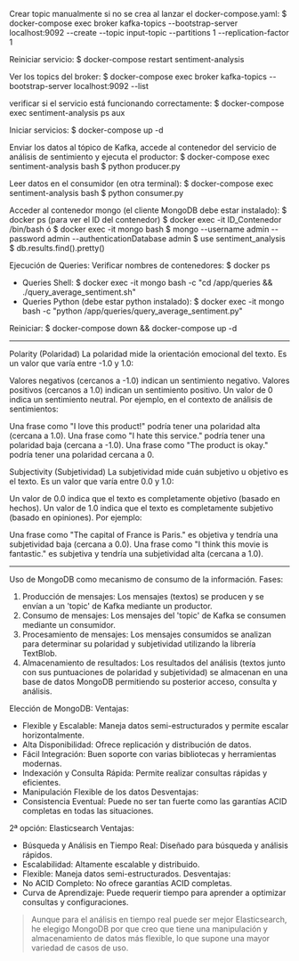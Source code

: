 Crear topic manualmente si no se crea al lanzar el docker-compose.yaml:
$ docker-compose exec broker kafka-topics --bootstrap-server localhost:9092 --create --topic input-topic --partitions 1 --replication-factor 1

Reiniciar servicio:
$ docker-compose restart sentiment-analysis

Ver los topics del broker:
$ docker-compose exec broker kafka-topics --bootstrap-server localhost:9092 --list

verificar si el servicio está funcionando correctamente:
$ docker-compose exec sentiment-analysis ps aux

Iniciar servicios:
$ docker-compose up -d

Enviar los datos al tópico de Kafka, accede al contenedor del servicio de análisis de sentimiento y ejecuta el productor:
$ docker-compose exec sentiment-analysis bash
$ python producer.py

Leer datos en el consumidor (en otra terminal):
$ docker-compose exec sentiment-analysis bash
$ python consumer.py

Acceder al contenedor mongo (el cliente MongoDB debe estar instalado):
$ docker ps (para ver el ID del contenedor)
$ docker exec -it ID_Contenedor /bin/bash
ó
$ docker exec -it mongo bash
$ mongo --username admin --password admin --authenticationDatabase admin
$ use sentiment_analysis
$ db.results.find().pretty()

Ejecución de Queries:
Verificar nombres de contenedores:
$ docker ps
- Queries Shell:
$ docker exec -it mongo bash -c "cd /app/queries && ./query_average_sentiment.sh"
- Queries Python (debe estar python instalado):
$ docker exec -it mongo bash -c "python /app/queries/query_average_sentiment.py"

Reiniciar:
$ docker-compose down && docker-compose up -d

___________________________________________________
Polarity (Polaridad)
La polaridad mide la orientación emocional del texto. Es un valor que varía entre -1.0 y 1.0:

Valores negativos (cercanos a -1.0) indican un sentimiento negativo.
Valores positivos (cercanos a 1.0) indican un sentimiento positivo.
Un valor de 0 indica un sentimiento neutral.
Por ejemplo, en el contexto de análisis de sentimientos:

Una frase como "I love this product!" podría tener una polaridad alta (cercana a 1.0).
Una frase como "I hate this service." podría tener una polaridad baja (cercana a -1.0).
Una frase como "The product is okay." podría tener una polaridad cercana a 0.

Subjectivity (Subjetividad)
La subjetividad mide cuán subjetivo u objetivo es el texto. Es un valor que varía entre 0.0 y 1.0:

Un valor de 0.0 indica que el texto es completamente objetivo (basado en hechos).
Un valor de 1.0 indica que el texto es completamente subjetivo (basado en opiniones).
Por ejemplo:

Una frase como "The capital of France is Paris." es objetiva y tendría una subjetividad baja (cercana a 0.0).
Una frase como "I think this movie is fantastic." es subjetiva y tendría una subjetividad alta (cercana a 1.0).
_____________
Uso de MongoDB como mecanismo de consumo de la información. Fases:
1. Producción de mensajes: Los mensajes (textos) se producen y se envían a un 'topic' de Kafka mediante un productor.
2. Consumo de mensajes: Los mensajes del 'topic' de Kafka se consumen mediante un consumidor.
3. Procesamiento de mensajes: Los mensajes consumidos se analizan para determinar su polaridad y subjetividad utilizando la librería TextBlob.
4. Almacenamiento de resultados: Los resultados del análisis (textos junto con sus puntuaciones de polaridad y subjetividad) se almacenan en una base de datos MongoDB permitiendo su posterior acceso, consulta y análisis.

Elección de MongoDB:
Ventajas:
- Flexible y Escalable: Maneja datos semi-estructurados y permite escalar horizontalmente.
- Alta Disponibilidad: Ofrece replicación y distribución de datos.
- Fácil Integración: Buen soporte con varias bibliotecas y herramientas modernas.
- Indexación y Consulta Rápida: Permite realizar consultas rápidas y eficientes.
- Manipulación Flexible de los datos
Desventajas:
- Consistencia Eventual: Puede no ser tan fuerte como las garantías ACID completas en todas las situaciones.

2ª opción: Elasticsearch
Ventajas:
- Búsqueda y Análisis en Tiempo Real: Diseñado para búsqueda y análisis rápidos.
- Escalabilidad: Altamente escalable y distribuido.
- Flexible: Maneja datos semi-estructurados.
Desventajas:
- No ACID Completo: No ofrece garantías ACID completas.
- Curva de Aprendizaje: Puede requerir tiempo para aprender a optimizar consultas y configuraciones.

> Aunque para el análisis en tiempo real puede ser mejor Elasticsearch, he elegigo MongoDB por que creo que tiene una manipulación y almacenamiento de datos más flexible, lo que supone una mayor variedad de casos de uso. 
